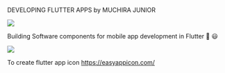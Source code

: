 DEVELOPING FLUTTER APPS by MUCHIRA JUNIOR

<img src="https://www.signitysolutions.com/blog/wp-content/uploads/2020/04/Flutter-app-development-signity-solutions-1024x512.png"/>

Building Software components for mobile app development in Flutter :tada: :smiley:

<img src="https://www.ukraineitnow.com/wp-content/uploads/2019/10/flutter_banner.jpg"/>

To create flutter  app icon https://easyappicon.com/

